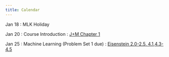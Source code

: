 ```yaml
---
title: Calendar
---
```


Jan 18
: MLK Holiday

Jan 20
: Course Introduction
  : [J+M Chapter 1](https://www.cs.colorado.edu/~martin/SLP/Updates/1.pdf)

Jan 25
: Machine Learning (Problem Set 1 due)
  : [Eisenstein 2.0-2.5, 4.1,4.3-4.5](https://github.com/jacobeisenstein/gt-nlp-class/blob/master/notes/eisenstein-nlp-notes.pdf)
